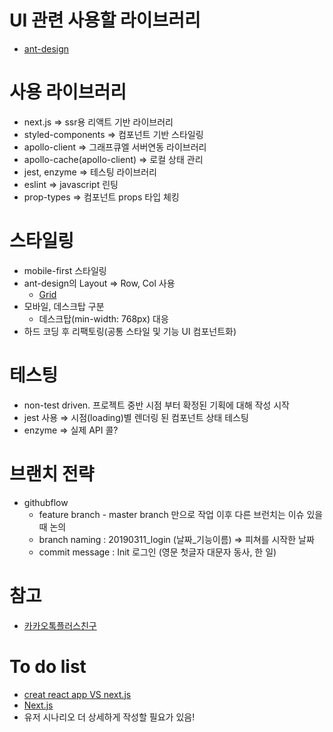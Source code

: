 # UI 관련 사용할 라이브러리
- [ant-design](https://ant.design/)

# 사용 라이브러리
- next.js ⇒ ssr용 리액트 기반 라이브러리
- styled-components ⇒ 컴포넌트 기반 스타일링
- apollo-client ⇒ 그래프큐엘 서버연동 라이브러리
- apollo-cache(apollo-client) ⇒ 로컬 상태 관리
- jest, enzyme ⇒ 테스팅 라이브러리
- eslint ⇒ javascript 린팅
- prop-types ⇒ 컴포넌트 props 타입 체킹

# 스타일링
- mobile-first 스타일링
- ant-design의 Layout ⇒ Row, Col 사용
    - [Grid](https://ant.design/components/grid/)
- 모바일, 데스크탑 구분
    - 데스크탑(min-width: 768px) 대응
- 하드 코딩 후 리팩토링(공통 스타일 및 기능 UI 컴포넌트화)

# 테스팅
- non-test driven. 프로젝트 중반 시점 부터 확정된 기획에 대해 작성 시작
- jest 사용 ⇒ 시점(loading)별 렌더링 된 컴포넌트 상태 테스팅
- enzyme ⇒ 실제 API 콜?

# 브랜치 전략
- githubflow
    - feature branch - master branch 만으로 작업 이후 다른 브런치는 이슈 있을때 논의
    - branch naming : 20190311_login (날짜_기능이름) ⇒ 피쳐를 시작한 날짜
    - commit message : Init 로그인 (영문 첫글자 대문자 동사, 한 일)

# 참고
- [카카오톡플러스친구]([https://developers.kakao.com/docs/js/plusfriend](https://developers.kakao.com/docs/js/plusfriend))


# To do list
- [creat react app VS next.js](https://codeburst.io/next-js-ssr-vs-create-react-app-csr-7452f71599f6)
- [Next.js](https://velopert.com/3293)
- 유저 시나리오 더 상세하게 작성할 필요가 있음!



